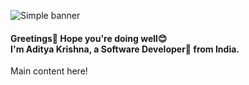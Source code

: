 <!--
**amazing-AK/amazing-AK** is a ✨ _special_ ✨ repository because its `README.md` (this file) appears on your GitHub profile.

Here are some ideas to get you started:

- 🔭 I’m currently working on ...
- 🌱 I’m currently learning ...
- 👯 I’m looking to collaborate on ...
- 🤔 I’m looking for help with ...
- 💬 Ask me about ...
- 📫 How to reach me: ...
- 😄 Pronouns: ...
- ⚡ Fun fact: ...
-->

![Simple banner](https://user-images.githubusercontent.com/72189258/175782338-58826573-9aac-475f-a31e-272b77103a12.png)

#### Greetings🙏 Hope you're doing well😊 <br /> I'm Aditya Krishna, a Software Developer🚀 from India.


Main content here!
